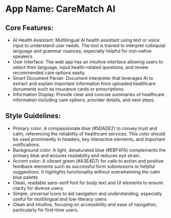 # **App Name**: CareMatch AI

## Core Features:

- AI Health Assistant: Multilingual AI health assistant using text or voice input to understand user needs. The tool is trained to interpret colloquial language and grammar nuances, especially helpful for non-native speakers.
- User Interface: The web app has an intuitive interface allowing users to select their language, input health-related questions, and review recommended care options easily.
- Smart Document Parser: Document interpreter that leverages AI to extract and explain important information from uploaded healthcare documents such as insurance cards or prescriptions.
- Information Display: Provide clear and concise summaries of healthcare information including care options, provider details, and next steps.

## Style Guidelines:

- Primary color: A compassionate blue (#5DADE2) to convey trust and calm, referencing the reliability of healthcare services. This color should be used prominently in headers, key interactive elements, and important notifications.
- Background color: A light, desaturated blue (#EBF4FA) complements the primary blue and ensures readability and reduces eye strain.
- Accent color: A vibrant green (#A3E4D7) for calls to action and positive feedback elements such as successful form submissions or helpful suggestions. It highlights functionality without overwhelming the calm blue palette.
- Clean, readable sans-serif font for body text and UI elements to ensure clarity for diverse users.
- Simple, universal icons to aid navigation and understanding, especially useful for multilingual and low-literacy users.
- Clean and intuitive, focusing on accessibility and ease of navigation, particularly for first-time users.